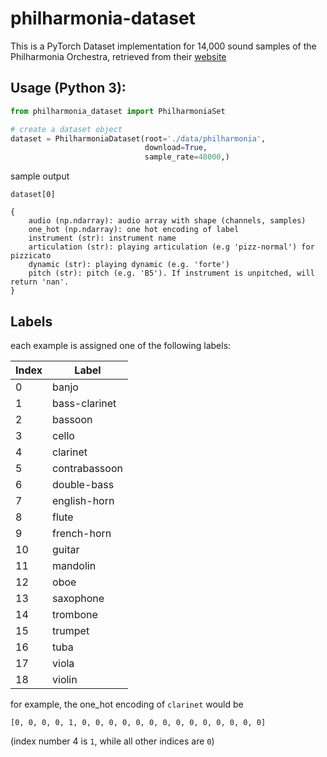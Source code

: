 # philharmonia-dataset

This is a PyTorch Dataset implementation for 14,000 sound samples of the Philharmonia Orchestra, retrieved from their [website](https://philharmonia.co.uk/resources/sound-samples/)

## Usage (Python 3):
```python
from philharmonia_dataset import PhilharmoniaSet

# create a dataset object
dataset = PhilharmoniaDataset(root='./data/philharmonia', 
                              download=True, 
                              sample_rate=48000,)
```

sample output
```
dataset[0]

{
	audio (np.ndarray): audio array with shape (channels, samples)
	one_hot (np.ndarray): one hot encoding of label
	instrument (str): instrument name
	articulation (str): playing articulation (e.g 'pizz-normal') for pizzicato
	dynamic (str): playing dynamic (e.g. 'forte')
	pitch (str): pitch (e.g. 'B5'). If instrument is unpitched, will return 'nan'. 
}
```

## Labels

each example is assigned one of the following labels:

| Index | Label |
|-------|-------|
|0|banjo|
|1|bass-clarinet|
|2|bassoon|
|3|cello|
|4|clarinet|
|5|contrabassoon|
|6|double-bass|
|7|english-horn|
|8|flute|
|9|french-horn|
|10|guitar|
|11|mandolin|
|12|oboe|
|13|saxophone|
|14|trombone|
|15|trumpet|
|16|tuba|
|17|viola|
|18|violin|

for example, the one_hot encoding of `clarinet` would be 
```
[0, 0, 0, 0, 1, 0, 0, 0, 0, 0, 0, 0, 0, 0, 0, 0, 0, 0, 0]
```
(index number 4 is 	`1`, while all other indices are `0`)